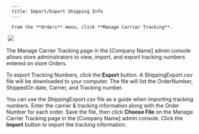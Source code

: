 
      ---
      title: Import/Export Shipping Info
      ---

      From the **Orders** menu, click **Manage Carrier Tracking**.  
  
 ![](images/1416247296119.png)  
  
The Manage Carrier Tracking page in the \[Company Name\] admin console allows store administrators to view, import, and export tracking numbers entered on store Orders.  
  
To export Tracking Numbers, click the **Export** button. A ShippingExport.csv file will be downloaded to your computer. The file will list the OrderNumber, ShippedOn date, Carrier, and Tracking number.  
  
You can use the ShippingExport.csv file as a guide when importing tracking numbers. Enter the carrier & tracking information along with the Order Number for each order. Save the file, then click **Choose File** on the Manage Carrier Tracking page in the \[Company Name\] admin console. Click the **Import** button to import the tracking information.
      